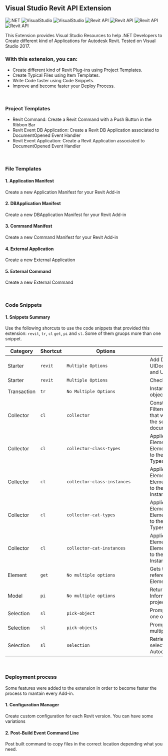 ## Visual Studio Revit API Extension

![.NET](https://img.shields.io/badge/.NET-4.7-green.svg)
![VisualStudio](https://img.shields.io/badge/VisualStudio-2017-purple.svg)
![VisualStudio](https://img.shields.io/badge/VisualStudio-2019-purple.svg)
![Revit API](https://img.shields.io/badge/RevitAPI-2017-blue.svg)
![Revit API](https://img.shields.io/badge/RevitAPI-2018-blue.svg)
![Revit API](https://img.shields.io/badge/RevitAPI-2019-blue.svg)
![Revit API](https://img.shields.io/badge/RevitAPI-2020-blue.svg)

This Extension provides Visual Studio Resources to help .NET Developers to Create different kind of Applications for Autodesk Revit.
Tested on Visual Studio 2017.

### With this extension, you can:
* Create different kind of Revit Plug-ins using Project Templates.
* Create Typical Files using Item Templates.
* Write Code faster using Code Snippets.
* Improve and become faster your Deploy Process. 

<br>

### Project Templates
* Revit Command: Create a Revit Command with a Push Button in the Ribbon Bar
* Revit Event DB Application: Create a Revit DB Application associated to DocumentOpened Event Handler
* Revit Event Application: Create a Revit Application associated to DocumentOpened Event Handler
<br>

### File Templates 
#### 1. Application Manifest
Create a new Application Manifest for your Revit Add-in

#### 2. DBApplication Manifest
Create a new DBApplication Manifest for your Revit Add-in

#### 3. Command Manifest
Create a new Command Manifest for your Revit Add-in

#### 4. External Application
Create a new External Application

#### 5. External Command
Create a new External Command

<br>

### Code Snippets
#### 1. Snippets Summary
Use the following shorcuts to use the code snippets that provided this extension: `revit`, `tr`, `cl` `get`, `pi` and `sl`. Some of them  gruops more than one snippet.

| Category | Shortcut  | <div style="width:250px">Options</div> | Description |
|-----|-----|-----|-----|
|Starter| `revit`      | `Multiple Options`| Add Document, UIDocument, Application and UI Application objects. |
|Starter| `revit`      | `Multiple Options`| Check Revit version. |
|Transaction| `tr`      | `No Multiple Options`| Instantiates a transaction object. |
|Collector| `cl`      | `collector`| Constructs a new FilteredElementCollector that will search and filter the set of elements in a document. |
|Collector| `cl`      | `collector-class-types`| Applies an ElementClassFilter and ElementIsElementTypeFilter to the collector and returns Types. |
|Collector| `cl`      | `collector-class-instances`| Applies an ElementClassFilter and ElementIsElementTypeFilter to the collector and returns Instances. |
|Collector| `cl`      | `collector-cat-types`| Applies an ElementCategoryFilter  and ElementIsElementTypeFilter to the collector and returns Types. |
|Collector| `cl`      | `collector-cat-instances`| Applies an ElementCategoryFilter  and ElementIsElementTypeFilter to the collector and returns Instances. |
|Element| `get`      | `No multiple options`| Gets the Element referenced by the input ElementId. |
|Model| `pi`      | `No multiple options`| Return the Project Information of the current project. |
|Selection| `sl`      | `pick-object`| Prompts the user to select one object. |
|Selection| `sl`      | `pick-objects`| Prompts the user to select multiple objects. |
|Selection| `sl`      | `selection`| Retrieve the currently selected Elements in Autodesk Revit. |

<br>

### Deployment process
Some features were added to the extension in order to become faster the process to mantain every Add-in.

#### 1. Configuration Manager
Create custom configuration for each Revit version. You can have some variations
#### 2. Post-Build Event Command Line
Post built command to copy files in the correct location depending what you need.
